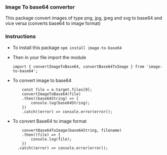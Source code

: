 ### Image To base64 convertor
This package convert images of type png, jpg, jpeg and svg to base64 and vice versa (converts base64 to image format)

### Instructions

- To install this package
    ``` npm install image-to-base64 ```

- Then in your file import the module
    ```
    import { convertImageToBase64, convertBase64ToImage } from 'image-to-base64';
    ```

- To convert image to base64
    ```   
        const file = e.target.files[0];
        convertImageToBase64(file)
        .then((base64String) => {
            console.log(base64String);  
        })
        .catch((error) => console.error(error));
    ```
- To convert Base64 to image format

    ```
        convertBase64ToImage(base64String, filename)
        .then((file) => {
            console.log(file);
        })
      .catch((error) => console.error(error));
    ```